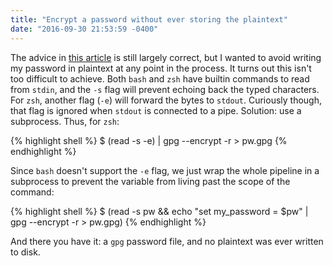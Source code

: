 ```yaml
---
title: "Encrypt a password without ever storing the plaintext"
date: "2016-09-30 21:53:59 -0400"
---
```


The advice in [this article][] is still largely correct, but I wanted to avoid
writing my password in plaintext at any point in the process. It turns out this
isn't too difficult to achieve. Both `bash` and `zsh` have builtin commands to
read from `stdin`, and the `-s` flag will prevent echoing back the typed
characters. For `zsh`, another flag (`-e`) will forward the bytes to `stdout`.
Curiously though, that flag is ignored when `stdout` is connected to a pipe.
Solution: use a subprocess. Thus, for `zsh`:

{% highlight shell %}
$ (read -s -e) | gpg --encrypt -r <your id> > pw.gpg
{% endhighlight %}

Since `bash` doesn't support the `-e` flag, we just wrap the whole pipeline in a
subprocess to prevent the variable from living past the scope of the command:

{% highlight shell %}
$ (read -s pw && echo "set my_password = $pw" | gpg --encrypt -r <your id> > pw.gpg)
{% endhighlight %}

And there you have it: a `gpg` password file, and no plaintext was ever written
to disk.

[this article]: https://pthree.org/2012/01/07/encrypted-mutt-imap-smtp-passwords/
